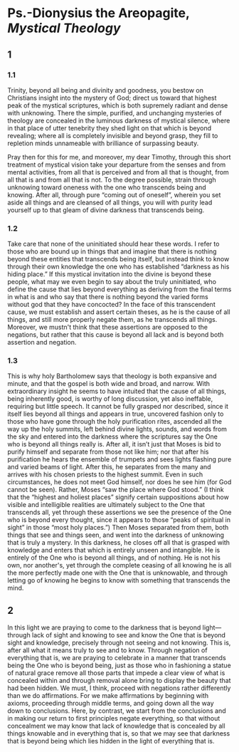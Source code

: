 # Ps.-Dionysius the Areopagite, *Mystical Theology*

## 1

### 1.1

Trinity, beyond all being and divinity and goodness, you bestow on Christians insight into the mystery of God; direct us toward that highest peak of the mystical scriptures, which is both supremely radiant and dense with unknowing. There the simple, purified, and unchanging mysteries of theology are concealed in the luminous darkness of mystical silence, where in that place of utter tenebrity they shed light on that which is beyond revealing; where all is completely invisible and beyond grasp, they fill to repletion minds unnameable with brilliance of surpassing beauty. 

Pray then for this for me, and moreover, my dear Timothy, through this short treatment of mystical vision take your departure from the senses and from mental activities, from all that is perceived and from all that is thought, from all that is and from all that is not. To the degree possible, strain through unknowing toward oneness with the one who transcends being and knowing.  After all, through pure “coming out of oneself”, wherein you set aside all things and are cleansed of all things, you will with purity lead yourself up to that gleam of divine darkness that transcends being.

###  1.2

Take care that none of the uninitiated should hear these words. I refer to those who are bound up in things that and imagine that there is nothing beyond these entities that transcends being itself, but instead think to know through their own knowledge the one who has established “darkness as his hiding place.” If this mystical invitation into the divine is beyond these people, what may we even begin to say about the truly uninitiated, who define the cause that lies beyond everything as deriving from the final terms in what is and who say that there is nothing beyond the varied forms without god that they have concocted? In the face of this transcendent cause, we must establish and assert certain theses, as he is the cause of all things, and still more properly negate them, as he transcends all things. Moreover, we mustn't think that these assertions are opposed to the negations, but rather that this cause is beyond all lack and is beyond both assertion and negation.

### 1.3
This is why holy Bartholomew says that theology is both expansive and minute, and that the gospel is both wide and broad, and narrow. With extraordinary insight he seems to have intuited that the cause of all things, being inherently good, is worthy of long discussion, yet also ineffable, requiring but little speech. It cannot be fully grasped nor described, since it itself lies beyond all things and appears in true, uncovered fashion only to those who have gone through the holy purification rites, ascended all the way up the holy summits, left behind divine lights, sounds, and words from the sky and entered into the darkness where the scriptures say the One who is beyond all things really is. After all, it isn’t just that Moses is bid to purify himself and separate from those not like him; nor that after his purification he hears the ensemble of trumpets and sees lights flashing pure and varied beams of light. After this, he separates from the many and arrives with his chosen priests to the highest summit. Even in such circumstances, he does not meet God himself, nor does he see him (for God cannot be seen).  Rather, Moses “saw the place where God stood.” (I think that the “highest and holiest places” signify certain suppositions about how visible and intelligible realities are ultimately subject to the One that transcends all, yet through these assertions we see the presence of the One who is beyond every thought, since it appears to those “peaks of spiritual in sight”  in those “most holy places.”) Then Moses separated from them, both things that see and things seen, and went into the darkness of unknowing that is truly a mystery. In this darkness, he closes off all that is grasped with knowledge and enters that which is entirely unseen and intangible. He is entirely of the One who is beyond all things, and of nothing. He is not his own, nor another's, yet through the complete ceasing of all knowing he is all the more perfectly made one with the One that is unknowable, and through letting go of knowing he begins to know with something that transcends the mind.

## 2

In this light we are praying to come to the darkness that is beyond light— through lack of sight and knowing to see and know the One that is beyond sight and knowledge, precisely through not seeing and not knowing. This is, after all what it means truly to see and to know. Through negation of everything that is, we are praying to celebrate in a manner that transcends being the One who is beyond being, just as those who in fashioning a statue of natural grace remove all those parts that impede a clear view of what is concealed within and through removal alone bring to display the beauty that had been hidden. We must, I think, proceed with negations rather differently than we do affirmations. For we make affirmations by beginning with axioms, proceeding through middle terms, and going down all the way down to conclusions. Here, by contrast, we start from the conclusions and in making our return to first principles negate everything, so that without concealment we may know that lack of knowledge that is concealed by all things knowable and in everything that is, so that we may see that darkness that is beyond being which lies hidden in the light of everything that is.

